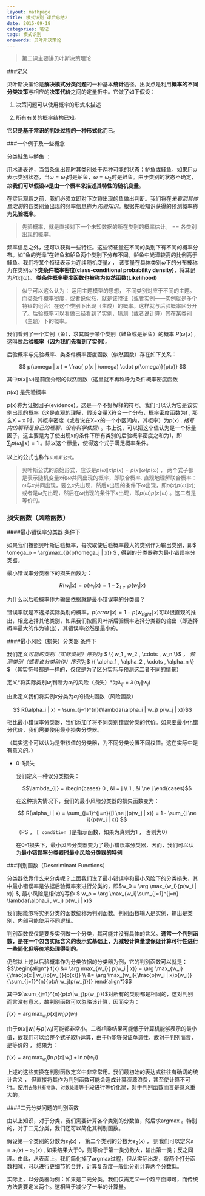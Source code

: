 ```yaml
---
layout: mathpage
title: 模式识别-课后总结2
date: 2015-09-18
categories: 笔记
tags: 模式识别
onewords: 贝叶斯决策论
---
```

> 第二课主要讲贝叶斯决策理论

###定义

贝叶斯决策论是**解决模式分类问题**的一种基本**统计**途径。出发点是利用**概率的不同分类决策**与相应的**决策代价**之间的定量折中。它做了如下假设：

1. 决策问题可以使用概率的形式来描述

2. 所有有关的概率结构已知。

它**只是基于常识的判决过程的一种形式化**而已。

###一个例子及一些概念

分类鲑鱼与鲈鱼 ： 

用术语表述，当每条鱼出现时其类别处于两种可能的状态：鲈鱼或鲑鱼。如果用$\omega$表示类别状态，当$\omega=\omega_1$时是鲈鱼，$\omega = \omega_2$时是鲑鱼。由于类别的状态不确定，故**我们可以假设$\omega$是由一个概率来描述其特性的随机变量**。

在实际观察之前，我们必须立即对下次将出现的鱼做出判断。我们将在*未看到具体鱼之前*的各类别鱼出现的频率信息称为*先验知识*。根据先验知识获得的预测概率称为**先验概率**。

> 先验概率，就是直接对下一个未知数据的所在类别的概率估计。 == 各类别出现的概率。

频率信息之外，还可以获得一些特征。这些特征量在不同的类别下有不同的概率分布。如“鱼的光泽”在鲑鱼和鲈鱼两个类别下分布不同。鲈鱼中光泽较高的比例高于鲑鱼。我们将某个特征表示为连续随机变量$x$ ， 该变量在具体类别$\omega$下的分布被称为在类别$\omega$下**类条件概率密度(class-conditional probability density)**，将其记为$P(x \| \omega)$。
**类条件概率密度函数也被称为似然函数(Likelihood)**

> 似乎可以这么认为： 运用主题模型的思想， 不同类别对应于不同的主题。而类条件概率密度，或者说似然，就是该特征（或者实例——实例就是多个特征的组合）在这个类别下出现（生成）的概率。这样就与后验概率区分开了。后验概率可以看做已经看到了实例，猜测（或者说计算）其在某类别（主题）下的概率。

我们看到了一个实例（鱼），求其属于某个类别（鲑鱼或是鲈鱼）的概率 $P(\omega \| x )$ , 这叫做**后验概率（因为我们先看到了实例）**。

后验概率与先验概率、类条件概率密度函数（似然函数）存在如下关系：

$$ p(\omega | x ) = \frac{ p(x | \omega) \cdot p(\omega)}{p(x)} $$

其中$p(x \| \omega)$是前面介绍的似然函数（这里就不再称呼为条件概率密度函数

$p(\omega)$ 是先验概率

p(x)称为证据因子(evidence)。这是一个不好解释的符号。我们可以认为它是该实例出现的概率（这是直观的理解，假设变量X符合一个分布，概率密度函数为f , 那么X = x 时，其概率密度（或者说在X=x的一个小区间内，其概率）为p(x) . *括号内的解释是自己的理解，没有科学依据*) 。书上说，可以把这个值认为是一个标量因子，这主要是为了使出现x的条件下所有类别的后验概率密度之和为1，即$\sum_j{p(\omega_j \| x)} = 1$ 。除以这个标量，使得这个式子满足概率条件。

以上的公式也称作`贝叶斯公式`。

> 贝叶斯公式的原始形式，应该是$p(\omega \| x) p(x) = p(x \| \omega) p(\omega)$ ， 两个式子都是表示随机变量$x$和$\omega$共同出现的概率，即联合概率. 直观地理解联合概率：$\omega$与$x$共同出现，要么$x$先出现，然后$x$出现的条件下$\omega$出现，即$p(x)p(\omega \| x)$; 或者是$\omega$先出现，然后在$\omega$出现的条件下$x$出现，即$p(\omega)p(x \| \omega)$ 。这二者是等价的。

### 损失函数（风险函数）

####最小错误率分类器 条件下

如果我们按照贝叶斯后验概率，每次取使后验概率最大的类别作为输出类别，即$ \omega_o = \arg\max_{j}{p(\omega_j \| x)} $ , 得到的分类器称为最小错误率分类器。

最小错误率分类器下的损失函数为：

$$R(w_i | x) = p(w_i | x ) = 1 - \sum_{t \ne i }{p(w_t | x)}$$

为什么以后验概率作为输出依据就是最小错误率的分类器？

错误率就是不选择实际类别的概率。$p(error \| x) = 1 - p(w_{right} \| x)$可以很直观的推出，相比选择其他类别，如果我们按照贝叶斯后验概率选择分类器的输出（即选择概率最大的作为输出），其错误率必然是最小的。

####最小风险（损失）分类器 条件下

我们定义*可能的类别（实际类别）序列*为 $ \\{ w_1 , w_2 , \cdots , w_n \\}$ ， *预测类别（或者说分类动作）序列*为$ \\{ \alpha_1 , \alpha_2 , \cdots , \alpha_n \\} $ （其实符号都是一样的，仅仅是为了区分实际与预测这二者不同的情景）

定义*将实际类别$w_j$判断为$\alpha_i$的风险（损失）*为$\lambda_{ij} = \lambda(\alpha_i \| w_j)$

由此定义我们将实例$x$分类为$\alpha_i$的损失函数（风险函数） 

$$ R(\alpha_i | x) = \sum_{j=1}^{n}{\lambda(\alpha_i | w_j) p(w_j | x)}$$

相比最小错误率分类器，我们添加了将不同类别错误分类的代价。如果要最小化错分代价，我们需要使用最小损失分类器。

（其实这个可以认为是带权值的分类器，为不同分类设置不同权值。这在实际中是有意义的。）

- 0-1损失

    我们定义一种误分类损失：

    $$\lambda_{ij} = \begin{cases}
    0 , &i = j \\
    1 , &i \ne j  
    \end{cases}$$

    在这种损失情况下，我们的最小风险分类器的损失函数变为：

    $$ R(\alpha_i | x) = \sum_{j=1}^{j=n}{[i \ne j]p(w_j | x)} = 1 - \sum_{j \ne i}{p(w_j | x)} $$

    （PS ， `[ condition ]`是指示函数，如果为真则为1 ， 否则为0）

    在0-1损失下，最小风险分类器变为了最小错误率分类器，因而，我们可以认为**最小错误率分类器时最小风险分类器的特例**


###判别函数（Descriminant Functions）

<p>
分类器依靠什么来分类呢？上面我们说了最小错误率和最小风险下的分类损失，其中最小错误率是依据后验概率来进行分类的，即$w_0 = \arg \max_{w_i}{p(w_i | x)} $, 最小风险是相似的写作 $ w_o = \arg \max_{w_i}\sum_{j=1}^{j=n} \lambda(\alpha_i , w_j) p(w_j | x)$
</p>

我们把能够将实例分类的函数统称为判别函数。判别函数输入是实例，输出是类别，内部可能使用不同逻辑。

判别函数仅仅是要多实例做一个分类，其可能并没有具体的含义。**通常一个判别函数，是在一个包含实际含义的表示式基础上，为减轻计算量或保证计算可行性进行一些简化但等价地处理得到的。**

<p>
仍然以上述以后验概率作为分类依据的分类器为例，它的判别函数可以就是：
$$\begin{align*}
f(x) &= \arg \max_{w_i}{ p(w_i | x)} = \arg \max_{w_i}{\frac{p(x | w_i)p(w_i)}{p(x)}} \\
     &= \arg \max_{w_i}{\frac{p(w_i | x)p(w_i)}{\sum_{j=1}^{n}{p(x\|w_j)p(w_j)}}} 
\end{align*}$$
</p>

其中${\sum_{j=1}^{n}{p(x\|w_j)p(w_j)}}$对所有的类别都是相同的，这对判别而言没有意义，故判别函数可以忽略该计算，因而变为：

$f(x) = \arg \max_{w_i}{p(x \| w_i)p(w_i)}$

由于$p(x \| w_i)$与$p(w_i)$可能都非常小，二者相乘结果可能低于计算机能够表示的最小值，故我们可以给整个式子取$ln$运算，由于$ln$能够保证单调性，故对于判别而言，是等价的 ， 结果为：

$f(x) = \arg \max_{w_i}{(\ln p(x \| w_i) + \ln p(w_i))}$

上述的这些变换在判别函数定义中非常常用。我们最初始的表达式往往有确切的统计含义 ， 但直接将其作为判别函数可能会造成计算资源浪费，甚至使计算不可行。使用`去除共有常数`、`对数处理`等手段进行等价化简，对于判别函数而言是意义重大的。

####二元分类问题的判别函数

由以上知识，对于分类，我们需要计算各个类别的分数值，然后求argmax 。特别的，对于二元分类，我们还可以简化其判别函数。

假设第一个类别的分数为$s_1(x)$ ， 第二个类别的分数为$s_2(x)$ ， 则我们可以定义$s = s_1(x) - s_2(x)$ , 如果结果大于0，则等价于第一类分数大，输出第一类；反之同理。由此，从表面上，我们简化掉了argmax过程，但从实际出发，将两个打分函数相减，可以进行更细节的合并，计算复杂度一般比分别计算两个分数低。

实际上，以分类器为例：如果是二元分类，我们仅需定义一个超平面即可，而传统方法需要定义两个。这相当于减少了一半的计算量。






